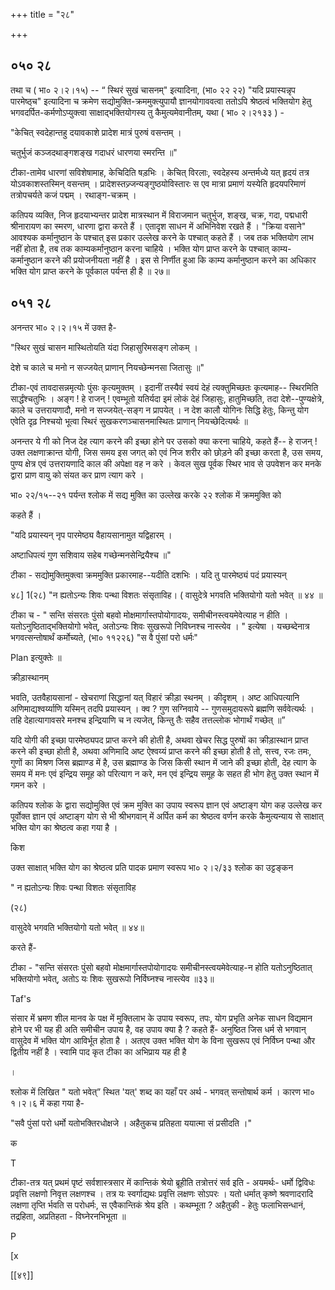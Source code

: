 +++
title = "२८"

+++


## ०५० २८
तथा च ( भा० २।२।१५) -- “ स्थिरं सुखं चासनम्" इत्यादिना, (भा० २२ २२) "यदि प्रयास्यन्नृप पारमेष्ठ्च" इत्यादिना च क्रमेण सद्योमुक्ति-क्रममुक्त्युपायौ ज्ञानयोगाववत्वा ततोऽपि श्रेष्ठत्वं भक्तियोग हेतु भगवदर्पित-कर्मणोऽप्युक्त्वा साक्षाद्भक्तियोगस्य तु कैमुत्यमेवानीतम्, यथा ( भा० २।२१३३ ) - 

"केचित् स्वदेहान्तहु दयावकाशे प्रादेश मात्रं पुरुषं वसन्तम् । 

चतुर्भुजं कञ्जदथाङ्गशङ्ख गदाधरं धारणया स्मरन्ति ॥" 

टीका-तामेव धारणां सविशेषामाह, केचिदिति षड़भिः । केचित् विरलाः, स्वदेहस्य अन्तर्मध्ये यत् हृदयं तत्र योऽवकाशस्तस्मिन् वसन्तम् । प्रादेशस्तज्र्जन्यङ्गुष्ठयोविस्तारः स एव मात्रा प्रमाणं यस्येति हृदयपरिमाणं तत्रोपचर्यते कजं पद्मम् । रथाङ्ग-चक्रम् । 

कतिपय व्यक्ति, निज हृदयाभ्यन्तर प्रादेश मात्रस्थान में विराजमान चतुर्भुज, शङ्ख, चक्र, गदा, पद्मधारी श्रीनारायण का स्मरण, धारणा द्वारा करते हैं । एतादृश साधन में अभिनिवेश रखते हैं । "क्रिया वसाने" आवश्यक कर्मानुष्ठान के पश्चात् इस प्रकार उल्लेख करने के पश्चात् कहते हैं । जब तक भक्तियोग लाभ नहीं होता है, तब तक काम्यकर्मानुष्ठान करना चाहिये । भक्ति योग प्राप्त करने के पश्चात् काम्य- कर्मानुष्ठान करने की प्रयोजनीयता नहीं है । इस से निर्णीत हुआ कि काम्य कर्मानुष्ठान करने का अधिकार भक्ति योग प्राप्त करने के पूर्वकाल पर्यन्त ही है ॥ २७॥ 


## ०५१ २८
अनन्तर भा० २।२।१५ में उक्त है- 

"स्थिर सुखं चासन मास्थितोयति यंदा जिहासुरिमसङ्ग लोकम् । 

देशे च काले च मनो न सज्जयेत् प्राणान् नियच्छेन्मनसा जितासुः ॥" 

टीका-एवं तावदासन्नमृत्योः पुंसः कृत्यमुक्तम् । इदानीं तस्यैवं स्वयं देहं त्यक्तुमिच्छतः कृत्यमाह-- स्थिरमिति सार्द्धंश्चतुभिः । अङ्ग ! हे राजन् ! एवम्भूतो यतिर्यदा इमं लोकं देहं जिहासुः, हातुमिच्छति, तदा देशे--पुण्यक्षेत्रे, काले च उत्तरायणादौ, मनो न सज्जयेत्-सङ्ग न प्रापयेत् । न देश कालौ योगिनः सिद्धि हेतुः, किन्तु योग एवेति दृढ़ निश्चयो भूत्वा स्थिरं सुखकरणञ्चासनमास्थितः प्राणान् नियच्छेदित्यर्थः ॥ 

अनन्तर ये गी को निज देह त्याग करने की इच्छा होने पर उसको क्या करना चाहिये, कहते हैं-- हे राजन् ! उक्त लक्षणाक्रान्त योगी, जिस समय इस जगत् को एवं निज शरीर को छोड़ने की इच्छा करता है, उस समय, पुण्य क्षेत्र एवं उत्तरायणादि काल की अपेक्षा वह न करे । केवल सुख पूर्वक स्थिर भाव से उपवेशन कर मनके द्वारा प्राण वायु को संयत कर प्राण त्याग करे । 

भा० २२/१५--२१ पर्यन्त श्लोक में सद्य मुक्ति का उल्लेख करके २२ श्लोक में क्रममुक्ति को 

कहते हैं । 

"यदि प्रयास्यन् नृप पारमेष्ठ्य वैहायसानामुत यद्विहारम् । 

अष्टाधिपत्यं गुण सशिवाय सहेब गच्छेन्मनसेन्द्रियैश्च ॥" 

टीका - सद्योमुक्तिमुक्त्वा क्रममुक्ति प्रकारमाह--यदीति दशभिः । यदि तु पारमेष्ठ्यं पदं प्रयास्यन् 

४८] 1(२८) "न ह्यतोऽन्यः शिवः पन्था विशतः संसृताविह। ( वासुदेत्रे भगवति भक्तियोगो यतो भवेत् ॥ ४४ ॥ 



टीका च - " सन्ति संसरतः पुंसो बहवो मोक्षमार्गास्तपोयोगादयः, समीचीनस्त्वयमेवेत्याह न हीति । यतोऽनुष्ठिताद्भक्तियोगो भवेत्, अतोऽन्यः शिवः सुखरूपो निविघ्नश्च नास्त्येव । " इत्येषा । यच्छब्देनात्र भगवत्सन्तोषार्थं कर्मोच्यते, (भा० ११२२६) "स वै पुंसां परो धर्मः" 

Plan इत्युक्तेः ॥ 

क्रीड़ास्थानम् 

भवति, उतवैहायसानां - खेचराणां सिद्धानां यत् विहारं क्रीड़ा स्थनम् । कीदृशम् । अष्ट आधिपत्यानि अणिमाद्यश्वर्य्याणि यस्मिन् तदपि प्रयास्यन् । क्व ? गुण सग्निवाये -- गुणसमुदायरूपे ब्रह्मणि सर्ववेत्यर्थः । तहि देहात्यागावसरे मनश्च इन्द्रियाणि च न त्यजेत्, किन्तु तैः सहैव तत्तल्लोक भोगार्थं गच्छेत् ॥” 

यदि योगी की इच्छा पारमेष्ठ्यपद प्राप्त करने की होती है, अथवा खेचर सिद्ध पुरुषों का क्रीड़ास्थान प्राप्त करने की इच्छा होती है, अथवा अणिमादि अष्ट ऐश्वय्यं प्राप्त करने की इच्छा होती है तो, सत्त्व, रजः तमः, गुणों का मिश्रण जिस ब्रह्माण्ड में है, उस ब्रह्माण्ड के जिस किसी स्थान में जाने की इच्छा होती, देह त्याग के समय में मनः एवं इन्द्रिय समूह को परित्याग न करे, मन एवं इन्द्रिय समूह के सहत ही भोग हेतु उक्त स्थान में गमन करे । 

कतिपय श्लोक के द्वारा सद्योमुक्ति एवं क्रम मुक्ति का उपाय स्वरूप ज्ञान एवं अष्टाङ्ग योग कह उल्लेख कर पूर्वोक्त ज्ञान एवं अष्टाङ्ग योग से भी श्रीभगवान् में अर्पित कर्म का श्रेष्ठत्व वर्णन करके कैमुत्यन्याय से साक्षात् भक्ति योग का श्रेष्ठत्व कहा गया है । 

किश 

उक्त साक्षात् भक्ति योग का श्रेष्ठत्व प्रति पादक प्रमाण स्वरूप भा० २।२/३३ श्लोक का उट्टङ्कन 

" न ह्यतोऽन्यः शिवः पन्था विशतः संसृताविह 

(२८) 

वासुदेवे भगवति भक्तियोगो यतो भवेत् ॥ ४४॥ 

करते हैं- 

टीका - "सन्ति संसरतः पुंसो बहवो मोक्षमार्गास्तपोयोगादयः समीचीनस्त्वयमेवेत्याह-न होति यतोऽनुष्ठितात् भक्तियोगो भवेत्, अतोऽ यः शिवः सुखरूपो निर्विघ्नश्च नास्त्येव ॥३३॥ 

Taf's 

संसार में भ्रमण शील मानव के पक्ष में मुक्तिलाभ के उपाय स्वरूप, तपः, योग प्रभृति अनेक साधन विद्यमान होने पर भी यह ही अति समीचीन उपाय है, वह उपाय क्या है ? कहते हैं- अनुष्ठित जिस धर्म से भगवान् वासुदेव में भक्ति योग आविर्भूत होता है । अतएव उक्त भक्ति योग के विना सुखरूप एवं निर्विघ्न पन्था और द्वितीय नहीं है । स्वामि पाद कृत टीका का अभिप्राय यह ही है 

। 

श्लोक में लिखित " यतो भवेत्” स्थित 'यत्' शब्द का यहाँ पर अर्थ - भगवत् सन्तोषार्थ कर्म । कारण भा० १।२।६ में कहा गया है- 

"सवै पुंसां परो धर्मो यतोभक्तिरधोक्षजे । अहैतुकच प्रतिहता ययात्मा सं प्रसीदति ।" 

क 

T 

टीका-तत्र यत् प्रथमं पृष्टं सर्वशास्त्रसार में कान्तिकं श्रेयो ब्रूहीति तत्रोत्तरं सर्व इति - अयमर्थः- धर्मो द्विविधः प्रवृत्ति लक्षणो निवृत्त लक्षणश्च । तत्र यः स्वर्गाद्यथः प्रवृत्ति लक्षणः सोऽपरः । यतो धर्मात् कृष्णे श्रवणादरादि लक्षणा तृप्ति र्भवति स परोधर्मः, स एवैकान्तिकं श्रेय इति । कथम्भूता ? अहैतुकी - हेतुः फलाभिसन्धानं, तद्रहिता, अप्रतिहता - विघ्नेरनभिभूता ॥ 

P

[x 

[[४९]]
